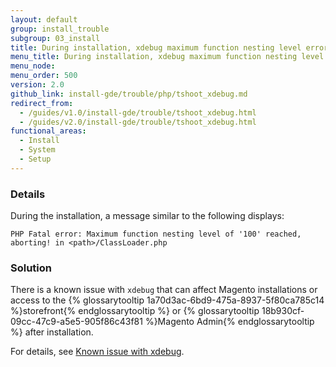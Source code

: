```yaml
---
layout: default
group: install_trouble
subgroup: 03_install
title: During installation, xdebug maximum function nesting level error
menu_title: During installation, xdebug maximum function nesting level error
menu_node:
menu_order: 500
version: 2.0
github_link: install-gde/trouble/php/tshoot_xdebug.md
redirect_from:
  - /guides/v1.0/install-gde/trouble/tshoot_xdebug.html
  - /guides/v2.0/install-gde/trouble/tshoot_xdebug.html
functional_areas:
  - Install
  - System
  - Setup
---
```


### Details

During the installation, a  message similar to the following displays: 

	PHP Fatal error: Maximum function nesting level of '100' reached, aborting! in <path>/ClassLoader.php

### Solution

<p>There is a known issue with <code>xdebug</code> that can affect Magento installations or access to the {% glossarytooltip 1a70d3ac-6bd9-475a-8937-5f80ca785c14 %}storefront{% endglossarytooltip %} or {% glossarytooltip 18b930cf-09cc-47c9-a5e5-905f86c43f81 %}Magento Admin{% endglossarytooltip %} after installation.</p>
<p>For details, see <a href="{{page.baseurl}}install-gde/trouble/tshoot_install-issues.html#known-devbeta-xdebug">Known issue with xdebug</a>.

